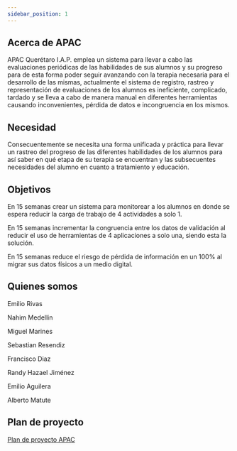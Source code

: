 ```yaml
---
sidebar_position: 1
---
```


## Acerca de APAC

APAC Querétaro I.A.P. emplea un sistema para llevar a cabo las evaluaciones periódicas de las habilidades de sus alumnos y su progreso para de esta forma poder seguir avanzando con la terapia necesaria para el desarrollo de las mismas, actualmente el sistema de registro, rastreo y representación de evaluaciones de los alumnos es ineficiente, complicado, tardado y se lleva a cabo de manera manual en diferentes herramientas causando inconvenientes, pérdida de datos e incongruencia en los mismos.


## Necesidad

Consecuentemente se necesita una forma unificada y práctica para llevar un rastreo del progreso de las diferentes habilidades de los alumnos para así saber en qué etapa de su terapia se encuentran y las subsecuentes necesidades del alumno en cuanto a tratamiento y educación.

## Objetivos

En 15 semanas crear un sistema para monitorear a los alumnos en donde se espera reducir la carga de trabajo de 4 actividades a solo 1.

En 15 semanas incrementar la congruencia entre los datos de validación al reducir el uso de herramientas de 4 aplicaciones a solo una, siendo esta la solución.

En 15 semanas reduce el riesgo de pérdida de información en un 100% al migrar sus datos físicos a un medio digital.

## Quienes somos

Emilio Rivas

Nahim Medellin

Miguel Marines

Sebastian Resendiz

Francisco Diaz

Randy Hazael Jiménez

Emilio Aguilera

Alberto Matute


## Plan de proyecto

[Plan de proyecto APAC](https://docs.google.com/spreadsheets/d/1vzh3_C-LRLGohykM-PhxUc-tlxHLwWCJf6GULD--xjs/edit#gid=0)

